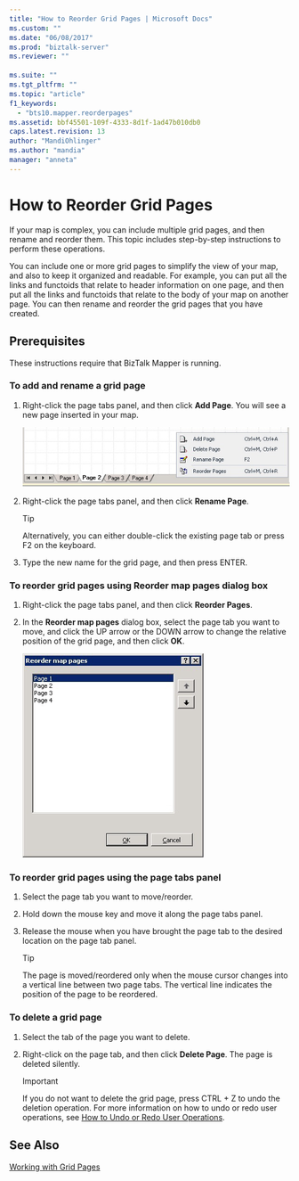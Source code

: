 ```yaml
---
title: "How to Reorder Grid Pages | Microsoft Docs"
ms.custom: ""
ms.date: "06/08/2017"
ms.prod: "biztalk-server"
ms.reviewer: ""

ms.suite: ""
ms.tgt_pltfrm: ""
ms.topic: "article"
f1_keywords: 
  - "bts10.mapper.reorderpages"
ms.assetid: bbf45501-109f-4333-8d1f-1ad47b010db0
caps.latest.revision: 13
author: "MandiOhlinger"
ms.author: "mandia"
manager: "anneta"
---
```

# How to Reorder Grid Pages
If your map is complex, you can include multiple grid pages, and then rename and reorder them. This topic includes step-by-step instructions to perform these operations.  
  
 You can include one or more grid pages to simplify the view of your map, and also to keep it organized and readable. For example, you can put all the links and functoids that relate to header information on one page, and then put all the links and functoids that relate to the body of your map on another page. You can then rename and reorder the grid pages that you have created.  
  
## Prerequisites  
 These instructions require that BizTalk Mapper is running.  
  
### To add and rename a grid page  
  
1.  Right-click the page tabs panel, and then click **Add Page**. You will see a new page inserted in your map.  
  
     ![Adding and renaming grid pages](../core/media/adding-and-renaming-grid-page.gif "Adding_and_renaming_grid_page")  
  
2.  Right-click the page tabs panel, and then click **Rename Page**.  
  
    > [!TIP]
    >  Alternatively, you can either double-click the existing page tab or press F2 on the keyboard.  
  
3.  Type the new name for the grid page, and then press ENTER.  
  
### To reorder grid pages using Reorder map pages dialog box  
  
1.  Right-click the page tabs panel, and then click **Reorder Pages**.  
  
2.  In the **Reorder map pages** dialog box, select the page tab you want to move, and click the UP arrow or the DOWN arrow to change the relative position of the grid page, and then click **OK**.  
  
     ![Move up or down to reorder grid pages](../core/media/reorder-map-pages.gif "Reorder_map_pages")  
  
### To reorder grid pages using the page tabs panel  
  
1.  Select the page tab you want to move/reorder.  
  
2.  Hold down the mouse key and move it along the page tabs panel.  
  
3.  Release the mouse when you have brought the page tab to the desired location on the page tab panel.  
  
    > [!TIP]
    >  The page is moved/reordered only when the mouse cursor changes into a vertical line between two page tabs. The vertical line indicates the position of the page to be reordered.  
  
### To delete a grid page  
  
1.  Select the tab of the page you want to delete.  
  
2.  Right-click on the page tab, and then click **Delete Page**. The page is deleted silently.  
  
    > [!IMPORTANT]
    >  If you do not want to delete the grid page, press CTRL + Z to undo the deletion operation. For more information on how to undo or redo user operations, see [How to Undo or Redo User Operations](../core/how-to-undo-or-redo-user-operations.md).  
  
## See Also  
 [Working with Grid Pages](../core/working-with-grid-pages.md)
